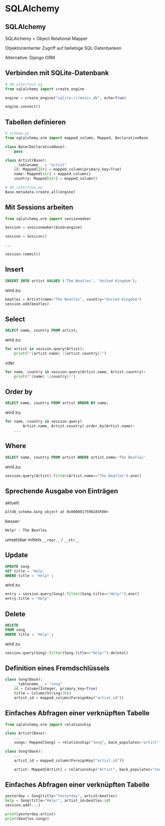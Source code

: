 # SQLAlchemy

<!--
requirements: classes
-->

## SQLAlchemy

SQLAlchemy = Object Relational Mapper

Objektorientierter Zugriff auf beliebige SQL-Datenbanken

Alternative: Django ORM

## Verbinden mit SQLite-Datenbank

```py
# db_interface.py
from sqlalchemy import create_engine

engine = create_engine("sqlite:///music.db", echo=True)

engine.connect()
```

## Tabellen definieren

```py
# schema.py
from sqlalchemy.orm import mapped_column, Mapped, DeclarativeBase

class Base(DeclarativeBase):
    pass

class Artist(Base):
    __tablename__ = "artist"
    id: Mapped[int] = mapped_column(primary_key=True)
    name: Mapped[str] = mapped_column()
    country: Mapped[str] = mapped_column()
```

```py
# db_interface.py
Base.metadata.create_all(engine)
```

## Mit Sessions arbeiten

```py
from sqlalchemy.orm import sessionmaker

Session = sessionmaker(bind=engine)

session = Session()

...

session.commit()
```

## Insert

```sql
INSERT INTO artist VALUES ('The Beatles', 'United Kingdom');
```

wird zu:

```py
beatles = Artist(name="The Beatles", country="United Kingdom")
session.add(beatles)
```

## Select

```sql
SELECT name, country FROM artist;
```

wird zu:

```py
for artist in session.query(Artist):
    print(f"{artist.name} ({artist.country})")
```

oder

```py
for name, country in session.query(Artist.name, Artist.country):
    print(f"{name} ({country})")
```

## Order by

```sql
SELECT name, country FROM artist ORDER BY name;
```

wird zu:

```py
for name, country in session.query(
        Artist.name, Artist.country).order_by(Artist.name):
    ...
```

## Where

```sql
SELECT name, country FROM artist WHERE artist.name='The Beatles'
```

wird zu:

```py
session.query(Artist).filter(Artist.name=="The Beatles").one()
```

## Sprechende Ausgabe von Einträgen

aktuell:

```txt
&ltdb_schema.Song object at 0x00000175902A5FD0>
```

besser:

```txt
Help! - The Beatles
```

umsetzbar mittels `__repr__` / `__str__`

## Update

```sql
UPDATE song
SET title = 'Help'
WHERE title = 'Help!';
```

wird zu

```py
entry = session.query(Song).filter(Song.title=="Help!").one()
entry.title = "Help"
```

## Delete

```sql
DELETE
FROM song
WHERE title = 'Help!';
```

wird zu

```py
session.query(Song).filter(Song.title=="Help!").delete()
```

## Definition eines Fremdschlüssels

```py
class Song(Base):
    __tablename__ = "song"
    id = Column(Integer, primary_key=True)
    title = Column(String(30))
    artist_id = mapped_column(ForeignKey("artist.id"))
```

## Einfaches Abfragen einer verknüpften Tabelle

```py
from sqlalchemy.orm import relationship

class Artist(Base):
    ...
    songs: Mapped[Song] = relationship("Song", back_populates="artist")

class Song(Base):
    ...
    artist_id = mapped_column(ForeignKey("artist.id"))

    artist: Mapped[Artist] = relationship("Artist", back_populates="song")
```

## Einfaches Abfragen einer verknüpften Tabelle

```py
yesterday = Song(title="Yesterday", artist=beatles)
help = Song(title="Help!", artist_id=beatles.id)
session.add(...)

print(yesterday.artist)
print(beatles.songs)
```

